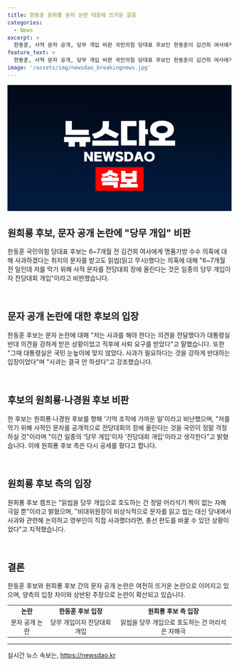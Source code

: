 ```yaml
---
title: 한동훈 원희룡 문자 논란 대응에 뜨거운 갈등
categories:
  - News
excerpt: >
  한동훈, 사적 문자 공개, 당무 개입 비판 국민의힘 당대표 후보인 한동훈이 김건희 여사에게 명품가방 수수 의혹에 대한 문자를 읽씹했던 의혹에 대해 6~7개월 전의 일이라며 사적 문자를 전당대회에 올린 것은 당무와 전당대회 개입이라 비판했다. 원희룡 후보 측은 이를 어리석기 짝이 없는 자해극으로 호도하며, 비대위원장이 당의 주인이냐고 비판했다. 
feature_text: >
  한동훈, 사적 문자 공개, 당무 개입 비판 국민의힘 당대표 후보인 한동훈이 김건희 여사에게 명품가방 수수 의혹에 대한 문자를 읽씹했던 의혹에 대해 6~7개월 전의 일이라며 사적 문자를 전당대회에 올린 것은 당무와 전당대회 개입이라 비판했다. 원희룡 후보 측은 이를 어리석기 짝이 없는 자해극으로 호도하며, 비대위원장이 당의 주인이냐고 비판했다. 
image: '/assets/img/newsdao_breakingnews.jpg'
---
```


<p><img src="/assets/img/newsdao_breakingnews.jpg" alt="ontimetimes 속보" /></p>

<h2 data-ke-size="size26">원희룡 후보, 문자 공개 논란에 "당무 개입" 비판</h2>

<p data-ke-size="size16">한동훈 국민의힘 당대표 후보는 6~7개월 전 김건희 여사에게 명품가방 수수 의혹에 대해 사과하겠다는 취지의 문자를 받고도 읽씹(읽고 무시)했다는 의혹에 대해 "6~7개월 전 일인데 저를 막기 위해 사적 문자를 전당대회 장에 올린다는 것은 일종의 당무 개입이자 전당대회 개입"이라고 비판했습니다.</p>

<p><br></p>

<h2 data-ke-size="size26">문자 공개 논란에 대한 후보의 입장</h2>

<p data-ke-size="size16">한동훈 후보는 문자 논란에 대해 "저는 사과를 해야 한다는 의견을 전달했다가 대통령실 반대 의견을 강하게 받은 상황이었고 직후에 사퇴 요구를 받았다"고 말했습니다. 또한 "그때 대통령실은 국민 눈높이에 맞지 않았다. 사과가 필요하다는 것을 강하게 반대하는 입장이었다"며 "사과는 결국 안 하셨다"고 강조했습니다.</p>

<p><br></p>

<h2 data-ke-size="size26">후보의 원희룡·나경원 후보 비판</h2>

<p data-ke-size="size16">한 후보는 원희룡·나경원 후보를 향해 '기억 조작에 가까운 일'이라고 비난했으며, "저를 막기 위해 사적인 문자를 공개적으로 전당대회의 장에 올린다는 것을 국민이 정말 걱정하실 것"이라며 "이건 일종의 '당무 개입'이자 '전당대회 개입'이라고 생각한다"고 밝혔습니다. 이에 원희룡 후보 측은 다시 공세를 폈다고 합니다.</p>

<p><br></p>

<h2 data-ke-size="size26">원희룡 후보 측의 입장</h2>

<p data-ke-size="size16">원희룡 후보 캠프는 "읽씹을 당무 개입으로 호도하는 건 정말 어리석기 짝이 없는 자해극일 뿐"이라고 밝혔으며, "비대위원장이 비상식적으로 문자를 읽고 씹는 대신 당내에서 사과와 관련해 논의하고 영부인이 직접 사과했더라면, 총선 판도를 바꿀 수 있던 상황이었다"고 지적했습니다.</p>

<p><br></p>

<h2 data-ke-size="size26">결론</h2>

<p data-ke-size="size16">한동훈 후보와 원희룡 후보 간의 문자 공개 논란은 여전히 뜨거운 논란으로 이어지고 있으며, 양측의 입장 차이와 상반된 주장으로 논란이 확산되고 있습니다.</p>

<table>
  <tr>
    <td style="text-align: center; height: 17px;"><b>논란</b></td>
    <td style="text-align: center; height: 17px;"><b>한동훈 후보 입장</b></td>
    <td style="text-align: center; height: 17px;"><b>원희룡 후보 측 입장</b></td>
  </tr>
  <tr>
    <td style="text-align: center; height: 17px;">문자 공개 논란</td>
    <td style="text-align: center; height: 17px;">당무 개입이자 전당대회 개입</td>
    <td style="text-align: center; height: 17px;">읽씹을 당무 개입으로 호도하는 건 어리석은 자해극</td>
  </tr>
</table>

<hr>

<p data-ke-size="size16"></p>
실시간 뉴스 속보는, <a href="https://newsdao.kr" rel="dofollow">https://newsdao.kr</a>


